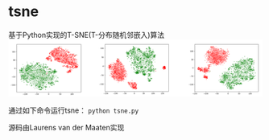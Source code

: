# tsne
基于Python实现的T-SNE(T-分布随机邻嵌入)算法  
![tsne可视乎效果图](static/shortcut.jpg)  

通过如下命令运行tsne： `python tsne.py`  

源码由Laurens van der Maaten实现